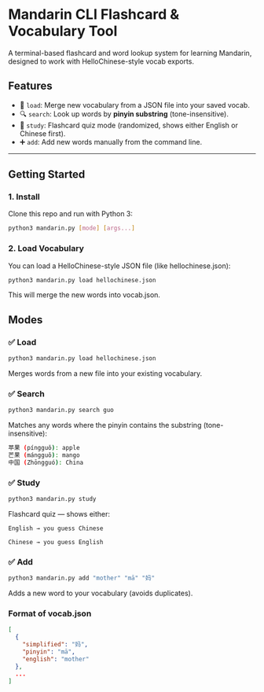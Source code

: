 # Mandarin CLI Flashcard & Vocabulary Tool

A terminal-based flashcard and word lookup system for learning Mandarin, designed to work with HelloChinese-style vocab exports.

## Features

- 🔄 `load`: Merge new vocabulary from a JSON file into your saved vocab.
- 🔍 `search`: Look up words by **pinyin substring** (tone-insensitive).
- 🧠 `study`: Flashcard quiz mode (randomized, shows either English or Chinese first).
- ➕ `add`: Add new words manually from the command line.

---

## Getting Started

### 1. Install

Clone this repo and run with Python 3:

```bash
python3 mandarin.py [mode] [args...]
```
### 2. Load Vocabulary

You can load a HelloChinese-style JSON file (like hellochinese.json):

```bash
python3 mandarin.py load hellochinese.json
```

This will merge the new words into vocab.json.

## Modes

### ✅ Load

```bash
python3 mandarin.py load hellochinese.json
```

Merges words from a new file into your existing vocabulary.

### ✅ Search

```bash
python3 mandarin.py search guo
```

Matches any words where the pinyin contains the substring (tone-insensitive):

```bash
苹果 (píngguǒ): apple
芒果 (mángguǒ): mango
中国 (Zhōngguó): China
```

### ✅ Study

```bash
python3 mandarin.py study
```

Flashcard quiz — shows either:

    English → you guess Chinese

    Chinese → you guess English


### ✅ Add

```bash
python3 mandarin.py add "mother" "mā" "妈"
```

Adds a new word to your vocabulary (avoids duplicates).

### Format of vocab.json

```json
[
  {
    "simplified": "妈",
    "pinyin": "mā",
    "english": "mother"
  },
  ...
]
```